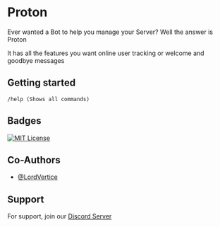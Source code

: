 
# Proton

Ever wanted a Bot to help you manage your Server? Well the answer is Proton

It has all the features you want online user tracking or welcome and goodbye messages


## Getting started

```text
/help (Shows all commands)
```


## Badges

[![MIT License](https://img.shields.io/badge/License-MIT-green.svg)](https://choosealicense.com/licenses/mit/)

## Co-Authors

- [@LordVertice](https://github.com/LordVertice)


## Support

For support, join our [Discord Server](https://discord.com/invite/vbRQB8PV9X)

